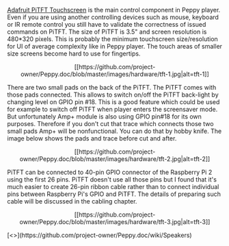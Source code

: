 [Adafruit PiTFT Touchscreen](https://www.adafruit.com/products/2097) is the main control component in Peppy player. Even if you are using another controlling devices such as mouse, keyboard or IR remote control you still have to validate the correctness of issued commands on PiTFT. The size of PiTFT is 3.5" and screen resolution is 480*320 pixels. This is probably the minimum touchscreen size/resolution for UI of average complexity like in Peppy player. The touch areas of smaller size screens become hard to use for fingertips.

<p align="center">
[[https://github.com/project-owner/Peppy.doc/blob/master/images/hardware/tft-1.jpg|alt=tft-1]]
</p>

There are two small pads on the back of the PiTFT. The PiTFT comes with those pads connected. This allows to switch on/off the PiTFT back-light by changing level on GPIO pin #18. This is a good feature which could be used for example to switch off PiTFT when player enters the screensaver mode. But unfortunately Amp+ module is also using GPIO pin#18 for its own purposes. Therefore if you don't cut that trace which connects those two small pads Amp+ will be nonfunctional. You can do that by hobby knife. The image below shows the pads and trace before cut and after.

<p align="center">
[[https://github.com/project-owner/Peppy.doc/blob/master/images/hardware/tft-2.jpg|alt=tft-2]]
</p>

PiTFT can be connected to 40-pin GPIO connector of the Raspberry Pi 2 using the first 26 pins. PiTFT doesn't use all those pins but I found that it's much easier to create 26-pin ribbon cable rather than to connect individual pins between Raspberry Pi's GPIO and PiTFT. The details of preparing such cable will be discussed in the cabling chapter.

<p align="center">
[[https://github.com/project-owner/Peppy.doc/blob/master/images/hardware/tft-3.jpg|alt=tft-3]]
</p>
[<<Previous](https://github.com/project-owner/Peppy.doc/wiki/Amplifier) | [Next>>](https://github.com/project-owner/Peppy.doc/wiki/Speakers)